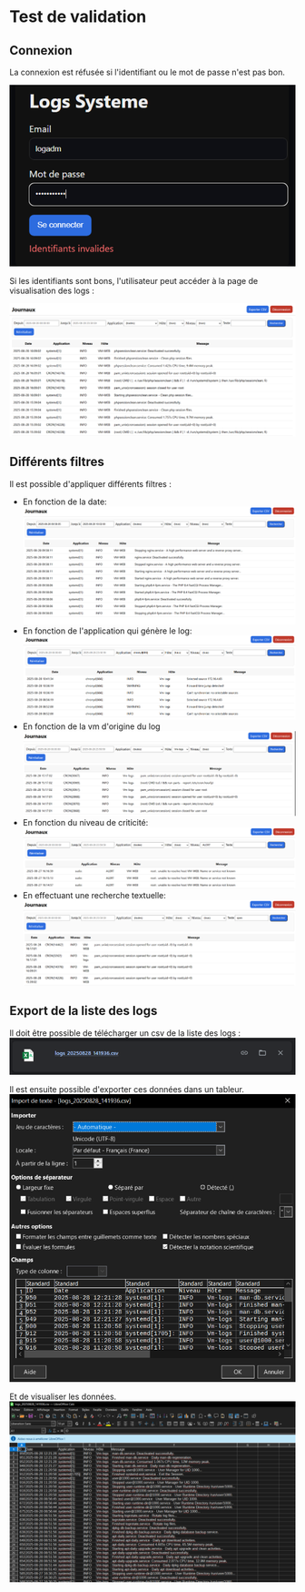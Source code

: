 # Test de validation

## Connexion
La connexion est réfusée si l'identifiant ou le mot de passe n'est pas bon.

![Refus de connexion](img/connexionrefusee.png "Refus de connexion")

Si les identifiants sont bons, l'utilisateur peut accéder à la page de visualisation des logs :

![Accès page log](img/accespagelog.png "Accès à la page de logs")

## Différents filtres
Il est possible d'appliquer différents filtres :
- En fonction de la date:
![Filtre Date](img/filtredate.png "")
- En fonction de l'application qui génère le log:
![Filtre Application](img/filtreapp.png "")
- En fonction de la vm d'origine du log
![Filtre Hote](img/filtrevm.png "")
- En fonction du niveau de criticité:
![Filtre Niveau](img/filtreniveau.png "")
- En effectuant une recherche textuelle:
![Filtre Texte](img/filtretext.png "")

## Export de la liste des logs
Il doit être possible de télécharger un csv de la liste des logs : 
![Download CSV](img/downloadcsv.png "")

Il est ensuite possible d'exporter ces données dans un tableur.
![Export CSV](img/exportcsv.png "")

Et de visualiser les données.
![Classeur](img/classeur.png "")